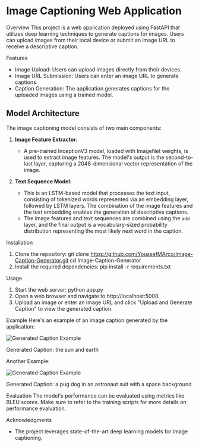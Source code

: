 # Image Captioning Web Application

Overview
This project is a web application deployed using FastAPI that utilizes deep learning techniques to generate captions for images. Users can upload images from their local device or submit an image URL to receive a descriptive caption.

Features
- Image Upload: Users can upload images directly from their devices.
- Image URL Submission: Users can enter an image URL to generate captions.
- Caption Generation: The application generates captions for the uploaded images using a trained model.

## Model Architecture

The image captioning model consists of two main components:

1. **Image Feature Extractor:** 
   - A pre-trained InceptionV3 model, loaded with ImageNet weights, is used to extract image features. The model's output is the second-to-last layer, capturing a 2048-dimensional vector representation of the image.

2. **Text Sequence Model:** 
   - This is an LSTM-based model that processes the text input, consisting of tokenized words represented via an embedding layer, followed by LSTM layers. The combination of the image features and the text embedding enables the generation of descriptive captions.
   - The image features and text sequences are combined using the `add` layer, and the final output is a vocabulary-sized probability distribution representing the most likely next word in the caption.

Installation
1. Clone the repository:
   git clone https://github.com/YoussefMArco/Image-Caption-Generator.git
   cd Image-Caption-Generator
2. Install the required dependencies:
   pip install -r requirements.txt

Usage
1. Start the web server:
   python app.py
2. Open a web browser and navigate to http://localhost:5000.
3. Upload an image or enter an image URL and click "Upload and Generate Caption" to view the generated caption.

Example
Here's an example of an image caption generated by the application:

![Generated Caption Example](https://www.worldatlas.com/upload/4d/95/ce/cda8298a-8220-4e83-8c15-969110c6713d.jpeg)

Generated Caption: the sun and earth

Another Example:

![Generated Caption Example](https://media.istockphoto.com/id/925171128/photo/dog-in-space-suit-hunts-dog-food-hunt.jpg?s=612x612&w=0&k=20&c=clIIhqizJ9LL1mU4vcbqQLlBg-AKVJEtq-LoSTNVieA=)

Generated Caption: a pug dog in an astronaut suit with a space background

Evaluation
The model's performance can be evaluated using metrics like BLEU scores. Make sure to refer to the training scripts for more details on performance evaluation.


Acknowledgments
- The project leverages state-of-the-art deep learning models for image captioning.
